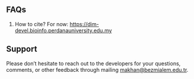 ## FAQs 

1.	How to cite?
For now: https://dim-devel.bioinfo.perdanauniversity.edu.my

## Support

Please don’t hesitate to reach out to the developers for your questions, comments, or other feedback through mailing makhan@bezmialem.edu.tr.
